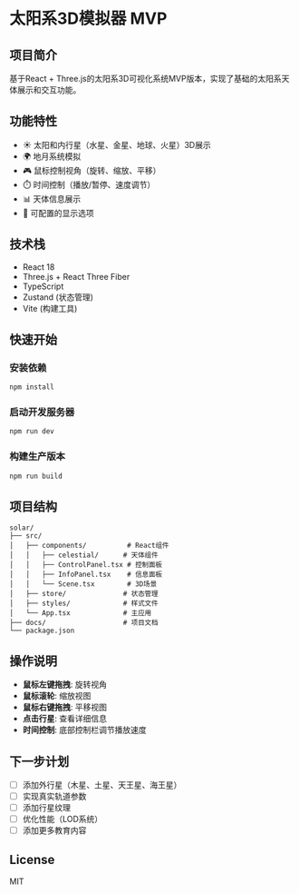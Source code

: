 # 太阳系3D模拟器 MVP

## 项目简介
基于React + Three.js的太阳系3D可视化系统MVP版本，实现了基础的太阳系天体展示和交互功能。

## 功能特性
- ☀️ 太阳和内行星（水星、金星、地球、火星）3D展示
- 🌍 地月系统模拟
- 🎮 鼠标控制视角（旋转、缩放、平移）
- ⏱️ 时间控制（播放/暂停、速度调节）
- 📊 天体信息展示
- 🎨 可配置的显示选项

## 技术栈
- React 18
- Three.js + React Three Fiber
- TypeScript
- Zustand (状态管理)
- Vite (构建工具)

## 快速开始

### 安装依赖
```bash
npm install
```

### 启动开发服务器
```bash
npm run dev
```

### 构建生产版本
```bash
npm run build
```

## 项目结构
```
solar/
├── src/
│   ├── components/          # React组件
│   │   ├── celestial/      # 天体组件
│   │   ├── ControlPanel.tsx # 控制面板
│   │   ├── InfoPanel.tsx    # 信息面板
│   │   └── Scene.tsx        # 3D场景
│   ├── store/              # 状态管理
│   ├── styles/             # 样式文件
│   └── App.tsx             # 主应用
├── docs/                   # 项目文档
└── package.json
```

## 操作说明
- **鼠标左键拖拽**: 旋转视角
- **鼠标滚轮**: 缩放视图
- **鼠标右键拖拽**: 平移视图
- **点击行星**: 查看详细信息
- **时间控制**: 底部控制栏调节播放速度

## 下一步计划
- [ ] 添加外行星（木星、土星、天王星、海王星）
- [ ] 实现真实轨道参数
- [ ] 添加行星纹理
- [ ] 优化性能（LOD系统）
- [ ] 添加更多教育内容

## License
MIT